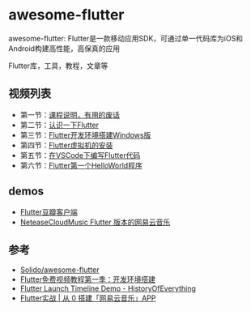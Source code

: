 # awesome-flutter
awesome-flutter: Flutter是一款移动应用SDK，可通过单一代码库为iOS和Android构建高性能，高保真的应用

Flutter库，工具，教程，文章等

## 视频列表
- 第一节：[课程说明，有用的废话 ](https://link.juejin.im/?target=https%3A%2F%2Fv.qq.com%2Fx%2Fpage%2Fa0784q0ctr4.html)
- 第二节：[认识一下Flutter](https://link.juejin.im/?target=https%3A%2F%2Fv.qq.com%2Fx%2Fpage%2Fd0784dvj27q.html)
- 第三节：[Flutter开发环境搭建Windows版](https://link.juejin.im/?target=https%3A%2F%2Fv.qq.com%2Fx%2Fpage%2Fx0784mss5ro.html)
- 第四节：[Flutter虚拟机的安装](https://link.juejin.im/?target=https%3A%2F%2Fv.qq.com%2Fx%2Fpage%2Fh07864yt8o0.html)
- 第五节：[在VSCode下编写Flutter代码 ](https://link.juejin.im/?target=https%3A%2F%2Fv.qq.com%2Fx%2Fpage%2Fp0787vkv2ii.html)
- 第六节：[Flutter第一个HelloWorld程序](https://link.juejin.im/?target=https%3A%2F%2Fv.qq.com%2Fx%2Fpage%2Fx0787yhbu2c.html)



## demos
- [Flutter豆瓣客户端](https://github.com/kaina404/FlutterDouBan)
- [NeteaseCloudMusic Flutter 版本的网易云音乐](https://github.com/wanglu1209/NeteaseCloudMusic)

## 参考

- [Solido/awesome-flutter](https://github.com/Solido/awesome-flutter)
- [Flutter免费视频教程第一季：开发环境搭建](https://juejin.im/post/5be3d54cf265da611d6624d3)
- [Flutter Launch Timeline Demo - HistoryOfEverything](https://github.com/2d-inc/HistoryOfEverything)
- [Flutter实战 | 从 0 搭建「网易云音乐」APP](https://juejin.im/post/5d9de9a2e51d4578282ce25a)
